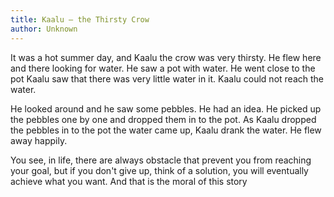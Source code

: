 ```yaml
---
title: Kaalu – the Thirsty Crow 
author: Unknown
---
```


It was a hot summer day, and Kaalu the crow was very thirsty. He flew here and there looking for water. He saw a pot with water. He went close to the pot Kaalu saw that there was very little water in it. Kaalu could not reach the water. 

He looked around and he saw some pebbles. He had an idea. He picked up the pebbles one by one and dropped them in to the pot. As Kaalu dropped the pebbles in to the pot the water came up, Kaalu drank the water. He flew away happily.

You see, in life, there are always obstacle that prevent you from reaching your goal, but if you don't give up, think of a solution, you will eventually achieve what you want. And that is the moral of this story
